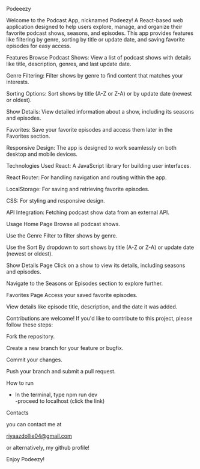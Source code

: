 Podeeezy

Welcome to the Podcast App, nicknamed Podeezy! A React-based web application designed to help users explore, manage, and organize their favorite podcast shows, seasons, and episodes. This app provides features like filtering by genre, sorting by title or update date, and saving favorite episodes for easy access.

Features
Browse Podcast Shows: View a list of podcast shows with details like title, description, genres, and last update date.

Genre Filtering: Filter shows by genre to find content that matches your interests.

Sorting Options: Sort shows by title (A-Z or Z-A) or by update date (newest or oldest).

Show Details: View detailed information about a show, including its seasons and episodes.

Favorites: Save your favorite episodes and access them later in the Favorites section.

Responsive Design: The app is designed to work seamlessly on both desktop and mobile devices.

Technologies Used
React: A JavaScript library for building user interfaces.

React Router: For handling navigation and routing within the app.

LocalStorage: For saving and retrieving favorite episodes.

CSS: For styling and responsive design.

API Integration: Fetching podcast show data from an external API.

Usage
Home Page
Browse all podcast shows.

Use the Genre Filter to filter shows by genre.

Use the Sort By dropdown to sort shows by title (A-Z or Z-A) or update date (newest or oldest).

Show Details Page
Click on a show to view its details, including seasons and episodes.

Navigate to the Seasons or Episodes section to explore further.

Favorites Page
Access your saved favorite episodes.

View details like episode title, description, and the date it was added.

Contributions are welcome! If you'd like to contribute to this project, please follow these steps:

Fork the repository.

Create a new branch for your feature or bugfix.

Commit your changes.

Push your branch and submit a pull request.

How to run  
- In the terminal, type npm run dev  
-proceed to localhost (click the link)


Contacts

you can contact me at

riyaazdollie04@gmail.com

or alternatively, my github profile!

Enjoy Podeezy!